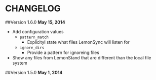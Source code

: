 CHANGELOG
=======

##Version 1.6.0
**May 15, 2014**

- Add configuration values 
	- `pattern_match` 
		- Explicityl state what files LemonSync will listen for
	- `ignore_dirs`
		- Provide a pattern for ignoreing files
- Show any files from LemonStand that are different than the local file system

##Version 1.5.0
**May 1, 2014**